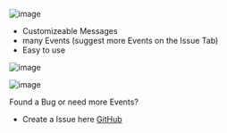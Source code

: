 
![image](https://user-images.githubusercontent.com/77451272/209478182-507613b0-9975-4efc-924a-12aac9a11bba.png)

- Customizeable Messages
- many Events (suggest more Events on the Issue Tab)
- Easy to use

![image](https://user-images.githubusercontent.com/77451272/209478174-abb418e3-71d0-4c7b-8032-c733a7851ebc.png)

![image](https://user-images.githubusercontent.com/77451272/209478021-eae07ff3-cf2a-41b3-9e5b-b7b8c3ba4865.png)

Found a Bug or need more Events?
 - Create a Issue here [GitHub](https://github.com/jmieyt/DiscordLogger/issues)
